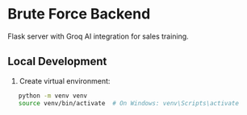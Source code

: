 # Brute Force Backend

Flask server with Groq AI integration for sales training.

## Local Development

1. Create virtual environment:

```bash
   python -m venv venv
   source venv/bin/activate  # On Windows: venv\Scripts\activate
```
